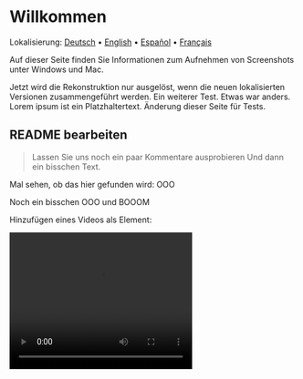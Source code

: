 # Willkommen
Lokalisierung: [Deutsch](https://ewildingli.github.io/Global-Instructor-Guidelines/DE/) • [English](https://ewildingli.github.io/Global-Instructor-Guidelines/) • [Español](https://ewildingli.github.io/Global-Instructor-Guidelines/ES/) • [Français](https://ewildingli.github.io/Global-Instructor-Guidelines/FR/)

Auf dieser Seite finden Sie Informationen zum Aufnehmen von Screenshots unter Windows und Mac.

Jetzt wird die Rekonstruktion nur ausgelöst, wenn die neuen lokalisierten Versionen zusammengeführt werden.
Ein weiterer Test. Etwas war anders.
Lorem ipsum ist ein Platzhaltertext.
Änderung dieser Seite für Tests.

## README bearbeiten

> Lassen Sie uns noch ein paar Kommentare ausprobieren
Und dann ein bisschen Text.

Mal sehen, ob das hier gefunden wird: OOO

Noch ein bisschen OOO und BOOOM

Hinzufügen eines Videos als Element:

<video width="320" height="240" controls><source src="https://github.com/user-attachments/assets/be74703f-6879-45a5-ac12-fa11a221ed79" type="video/mp4">Ihr Browser unterstützt das Video-Tag nicht.</video>